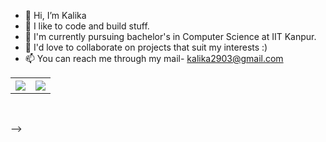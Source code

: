 - 👋 Hi, I’m Kalika
- 👀 I like to code and build stuff.
- 🌱 I'm currently pursuing bachelor's in Computer Science at IIT Kanpur.
- 💞️ I'd love to collaborate on projects that suit my interests :)
- 📫 You can reach me through my mail- kalika2903@gmail.com 

<!-- [![Spiraloo's GitHub stats](https://github-readme-stats.vercel.app/api?username=bangaradi)](https://github.com/spiraloo/github-readme-stats) -->
<table style="width:100%">
  <tr>
    <th><img src="https://github-readme-stats.vercel.app/api?username=spiraloo&show_icons=true&hide_border=true&hide=issues" /></th>
    <th><img src="https://github-readme-stats.vercel.app/api/top-langs/?username=spiraloo&layout=compact&langs_count=6" /></th>
  </tr>
</table>
<br>

-->
